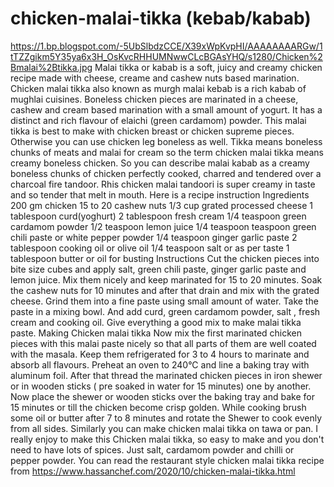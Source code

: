 # chicken-malai-tikka (kebab/kabab)
https://1.bp.blogspot.com/-5UbSlbdzCCE/X39xWpKvpHI/AAAAAAAARGw/1tTZZgikm5Y35ya6x3H_OsKvcRHHUMNwwCLcBGAsYHQ/s1280/Chicken%2Bmalai%2Btikka.jpg
Malai tikka or kabab is a soft, juicy and creamy chicken recipe made with cheese, creame and cashew nuts based marination.
Chicken malai tikka also known as murgh malai kebab is a rich kabab of mughlai cuisines. Boneless chicken pieces are marinated in a cheese, cashew and cream based marination with a small amount of yogurt. It has a distinct and rich flavour of elaichi (green cardamom) powder.
This malai tikka is best to make with chicken breast or chicken supreme pieces. Otherwise you can use chicken leg boneless as well. Tikka means boneless chunks of meats and malai for cream so the term chicken malai tikka means creamy boneless chicken.
So you can describe malai kabab as a creamy boneless chunks of chicken perfectly cooked, charred and tendered over a charcoal fire tandoor. Rhis chicken malai tandoori is super creamy in taste and so tender that melt in mouth.
Here is a recipe instruction 
Ingredients 
200 gm chicken 
15 to 20 cashew nuts
1/3 cup grated processed cheese
1 tablespoon curd(yoghurt)
2 tablespoon fresh cream
1/4 teaspoon green cardamom powder
1/2 teaspoon lemon juice
1/4 teaspoon teaspoon green chili paste or white pepper powder
1/4 teaspoon ginger garlic paste
2 tablespoon cooking oil or olive oil
1/4 teaspoon salt or as per taste
1 tablespoon butter or oil for busting
Instructions
Cut the chicken pieces into bite size cubes and apply salt, green chili paste, ginger garlic paste and lemon juice.
Mix them nicely and keep marinated for 15 to 20 minutes.
Soak the cashew nuts for 10 minutes and after that drain and mix with the grated cheese. Grind them into a fine paste using small amount of water.
Take the paste in a mixing bowl. And add curd, green cardamom powder, salt , fresh cream and cooking oil. Give everything a good mix to make malai tikka paste.
Making Chicken malai tikka
Now mix the first marinated chicken pieces with this malai paste nicely so that all parts of them are well coated with the masala.
Keep them refrigerated for 3 to 4 hours to marinate and absorb all flavours.
Preheat an oven to 240°C and line a baking tray with aluminum foil.
After that thread the marinated chicken pieces in iron shewer or in wooden sticks ( pre soaked in water for 15 minutes) one by another.
Now place the shewer or wooden sticks over the baking tray and bake for 15 minutes or till the chicken become crisp golden.
While cooking brush some oil or butter after 7 to 8 minutes and rotate the Shewer to cook evenly from all sides.
Similarly you can make chicken malai tikka on tawa or pan. 
I really enjoy to make this Chicken malai tikka, so easy to make and you don't need to have lots of spices. Just salt, cardamom powder and chilli or pepper powder.
You can read the restaurant style chicken malai tikka recipe from
https://www.hassanchef.com/2020/10/chicken-malai-tikka.html

